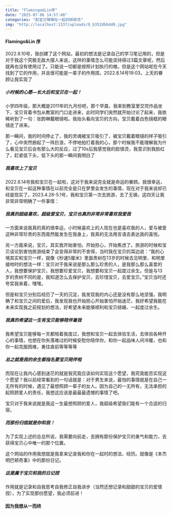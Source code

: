 ```yaml
---
title: "Flamingo&Lin序"
date: "2025-07-06 14:57:48"
categories: "和宝贝琳琳在一起的碎碎念"
img: "http://localhost:1337/uploads/0_b352dbb4d0.jpg"
---
```


#### Flamingo&Lin 序

2022.8.10号，我创建了这个网站，最初的想法是记录自己的学习笔记用的，但是对于我这个究极无敌大摆人来说，这样的事情怎么可能坚持得过3篇文章呢，然后就再也没有使用过了。只能说一切都是按照计划执行的嗷。但是这个网站呢在今天找到了它的作用，并且很可能是一辈子的作用捏。2022.8.14号19:03，上天的眷顾让我实现了

##### 小时候的心愿—长大后和宝贝在一起！

小学四年级，那大概是2011年的九月份吧，那个早晨，我来到教室里交完作品坐下，宝贝背着书包从教室的门口走进来，此时同学们突然就开始讨论了起来，我依稀听到了一句：张韵琳戴眼镜啦。我抬头看向宝贝的方向，宝贝戴着白色镜框的眼镜走了进来。

那一瞬间，我的时间停止了，我的灵魂被宝贝吸引了，被宝贝戴着眼镜的样子吸引了，心中突然掀起了一阵巨浪，不停地拍打着我的心，那个时候我不能理解我为什么看见宝贝后会有那么大的反应，过了10s后我感觉我的脸很烫，我意识到我脸红了，赶紧低下头，低下头的那一瞬间我明白了

##### 我喜欢上了宝贝

2022.8.14号我和宝贝在一起啦，这对于我来说完全就是命运的眷顾。我很幸运，和宝贝在一起这种事情在以前完全是只在梦里会发生的事情，现在对于我来说却已经是现实了。2023.4.28-5.1号，我和宝贝第一次去旅游，去了无锡，这四天让我非常非常明确了一件事情：

##### 我真的超级喜欢，超级爱宝贝，宝贝也真的非常非常喜欢我爱我

一方面来说我真的真的很幸运，小时候喜欢上的人现在也是喜欢我的人，爱与被爱这种非常珍贵的东西竟然能发生在我身上，我真的无法用言语去表达我的喜悦。

另一方面来说，宝贝，其实我开始害怕，开始担心，开始焦虑了。旅游的时候和宝贝谈论到害怕旅游结束了会变得非常的不舍得，当时我在宝贝的耳边说：“我的心境其实和宝贝一样，就像《秒速5厘米》里面贵树在13岁的时候去见明里、和明里接吻时的想法一样：宝贝对于我来说是那么那么珍贵的人，是我那么那么喜爱的人，我想要保护宝贝，我想要珍爱宝贝，我想要和宝贝一起度过余生。但是与13岁的贵树不同的是，我知道怎么去保护宝贝，去珍惜宝贝，去爱宝贝。”宝贝当时还夸奖我来着，嘿嘿。

但是和宝贝分别后经历了一天的沉淀，我发现我的内心还是没有那么地坚强，我明确了和宝贝之间的爱后，我发现我也开始担心开始害怕开始迷茫，我好希望我能在未来实现我之前规划的想法，好希望未来能够顺利和宝贝结婚、一起度过余生。

##### 我真的希望这一生有宝贝能够陪伴着我

我希望宝贝能够每一天都陪着我度过，我想和宝贝一起去体验生活，去体验各种开心的事情，也想在你失落难过的时候安慰你陪伴你，和你一起品味人间冷暖，也和你一起克服困难，勇往直前等等等等

##### 总之就是我的余生都指名要宝贝陪伴啦

而现在让我内心感到迷茫的就是我究竟应该如何实现这个愿望，我究竟能否实现这个愿望？我以前经常看到的一句话就是：对于男生来说，最怕的事情就是在自己一无所有的时候，遇见了最想照顾一辈子的女人。因为自己的一无所有，无法承担的起照顾爱人的责任，我想这应该是最最最遗憾的事情了吧。

宝贝对于我来说就是我这一生最想照顾的爱人，我超级希望我们能有一个合适的归宿，

##### 而那份归宿就是你和我！

为了实现上述的总总所说，我需要向前走，去拥有那份保护宝贝的勇气和能力，去获得宝贝心中唯一的那个位置。

这个网站的作用我想就是我拿来记录我和你在一起时的想法、经历。就像是《本杰明巴顿奇事》中的那份日记。

##### 这是属于宝贝和我的日记捏

作用就是记录和自我思考自我修正自我进步（当然还想记录和甜甜的宝贝的爱情捏），为了实现那份愿望，我必须前进！

#### 因为我想从一而终

